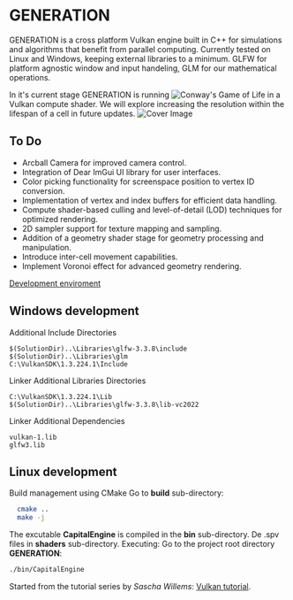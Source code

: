 # GENERATION
GENERATION is a cross platform Vulkan engine built in C++ for simulations and algorithms that benefit from parallel computing. Currently tested on Linux and Windows, keeping external libraries to a minimum. GLFW for platform agnostic window and input handeling, GLM for our mathematical operations. 

In it's current stage GENERATION is running ![Conway's Game of Life](https://en.wikipedia.org/wiki/Conway%27s_Game_of_Life) in a Vulkan compute shader. We will explore increasing the resolution within the lifespan of a cell in future updates.
![Cover Image](https://github.com/CorrelateVisuals/GENERATION/blob/main/assets/GenerationsCapture.PNG?raw=true)

## To Do
- Arcball Camera for improved camera control.
- Integration of Dear ImGui UI library for user interfaces.
- Color picking functionality for screenspace position to vertex ID conversion.
- Implementation of vertex and index buffers for efficient data handling.
- Compute shader-based culling and level-of-detail (LOD) techniques for optimized rendering.
- 2D sampler support for texture mapping and sampling.
- Addition of a geometry shader stage for geometry processing and manipulation.
- Introduce inter-cell movement capabilities.
- Implement Voronoi effect for advanced geometry rendering.

[Development enviroment](https://vulkan-tutorial.com/Development_environment)

## Windows development
Additional Include Directories
```
$(SolutionDir)..\Libraries\glfw-3.3.8\include
$(SolutionDir)..\Libraries\glm
C:\VulkanSDK\1.3.224.1\Include
```
Linker Additional Libraries Directories
```text
C:\VulkanSDK\1.3.224.1\Lib
$(SolutionDir)..\Libraries\glfw-3.3.8\lib-vc2022
```
Linker Additional Dependencies
```text
vulkan-1.lib
glfw3.lib
```

## Linux development
Build management using CMake
Go to **build** sub-directory:
```bash
  cmake ..
  make -j
```
The excutable **CapitalEngine** is compiled in the **bin** sub-directory. De .spv files in **shaders** sub-directory.
Executing: Go to the project root directory **GENERATION**:
```bash
./bin/CapitalEngine
```



Started from the tutorial series by *Sascha Willems*: [Vulkan tutorial](https://vulkan-tutorial.com/Introduction).

